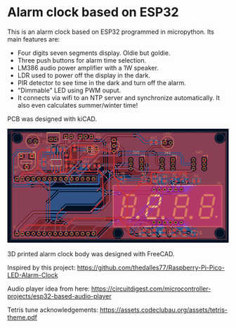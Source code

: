 # Alarm clock based on ESP32

This is an alarm clock based on ESP32 programmed in micropython. Its main features are:

- Four digits seven segments display. Oldie but goldie.
- Three push buttons for alarm time selection.
- LM386 audio power amplifier with a 1W speaker.
- LDR used to power off the display in the dark.
- PIR detector to see time in the dark and turn off the alarm.
- "Dimmable" LED using PWM ouput.
- It connects via wifi to an NTP server and synchronize automatically. It also even calculates summer/winter time!




PCB was designed with kiCAD. 

![PCB editor screenshot](https://github.com/jcortade/despertador/blob/main/images/Screenshot%20from%20pcb%20editor.png)




3D printed alarm clock body was designed with FreeCAD. 

Inspired by this project: https://github.com/thedalles77/Raspberry-Pi-Pico-LED-Alarm-Clock

Audio player idea from here: https://circuitdigest.com/microcontroller-projects/esp32-based-audio-player

Tetris tune acknowledgements: https://assets.codeclubau.org/assets/tetris-theme.pdf

